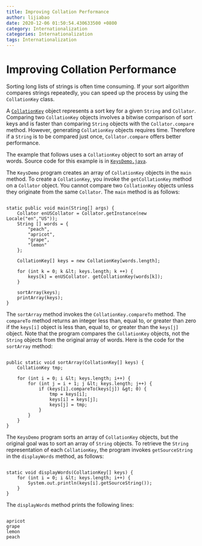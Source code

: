 ```yaml
---
title: Improving Collation Performance
author: lijiabao
date: 2020-12-06 01:50:54.430633500 +0800
category: Internationalization
categories: Internationalization
tags: Internationalization
---
```


# Improving Collation Performance

Sorting long lists of strings is often time consuming. If your sort algorithm compares strings repeatedly, you can speed up the process by using the `CollationKey` class.

A 
[`CollationKey`](https://docs.oracle.com/javase/8/docs/api/java/text/CollationKey.html) object represents a sort key for a given `String` and `Collator`. Comparing two `CollationKey` objects involves a bitwise comparison of sort keys and is faster than comparing `String` objects with the `Collator.compare` method. However, generating `CollationKey` objects requires time. Therefore if a `String` is to be compared just once, `Collator.compare` offers better performance.

The example that follows uses a `CollationKey` object to sort an array of words. Source code for this example is in 
[`KeysDemo.java`](examples/KeysDemo.java).

The `KeysDemo` program creates an array of `CollationKey` objects in the `main` method. To create a `CollationKey`, you invoke the `getCollationKey` method on a `Collator` object. You cannot compare two `CollationKey` objects unless they originate from the same `Collator`. The `main` method is as follows:

```

static public void main(String[] args) {
    Collator enUSCollator = Collator.getInstance(new Locale("en","US"));
    String [] words = {
        "peach",
        "apricot",
        "grape",
        "lemon"
    };

    CollationKey[] keys = new CollationKey[words.length];

    for (int k = 0; k &lt; keys.length; k ++) {
        keys[k] = enUSCollator. getCollationKey(words[k]);
    }

    sortArray(keys);
    printArray(keys);
}

```

The `sortArray` method invokes the `CollationKey.compareTo` method. The `compareTo` method returns an integer less than, equal to, or greater than zero if the `keys[i]` object is less than, equal to, or greater than the `keys[j]` object. Note that the program compares the `CollationKey` objects, not the `String` objects from the original array of words. Here is the code for the `sortArray` method:

```

public static void sortArray(CollationKey[] keys) {
    CollationKey tmp;

    for (int i = 0; i &lt; keys.length; i++) {
        for (int j = i + 1; j &lt; keys.length; j++) {
            if (keys[i].compareTo(keys[j]) &gt; 0) {
                tmp = keys[i];
                keys[i] = keys[j];
                keys[j] = tmp; 
            }
        }
    }
}

```

The `KeysDemo` program sorts an array of `CollationKey` objects, but the original goal was to sort an array of `String` objects. To retrieve the `String` representation of each `CollationKey`, the program invokes `getSourceString` in the `displayWords` method, as follows:

```

static void displayWords(CollationKey[] keys) {
    for (int i = 0; i &lt; keys.length; i++) {
        System.out.println(keys[i].getSourceString());
    }
}

```

The `displayWords` method prints the following lines:

```

apricot
grape
lemon
peach

```
